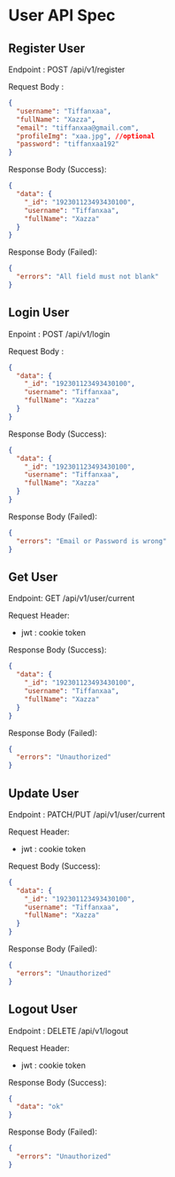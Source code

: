 # User API Spec

## Register User

Endpoint : POST /api/v1/register

Request Body :

```json
{
  "username": "Tiffanxaa",
  "fullName": "Xazza",
  "email": "tiffanxaa@gmail.com",
  "profileImg": "xaa.jpg", //optional
  "password": "tiffanxaa192"
}
```

Response Body (Success):

```json
{
  "data": {
    "_id": "192301123493430100",
    "username": "Tiffanxaa",
    "fullName": "Xazza"
  }
}
```

Response Body (Failed):

```json
{
  "errors": "All field must not blank"
}
```

## Login User

Enpoint : POST /api/v1/login

Request Body :

```json
{
  "data": {
    "_id": "192301123493430100",
    "username": "Tiffanxaa",
    "fullName": "Xazza"
  }
}
```

Response Body (Success):

```json
{
  "data": {
    "_id": "192301123493430100",
    "username": "Tiffanxaa",
    "fullName": "Xazza"
  }
}
```

Response Body (Failed):

```json
{
  "errors": "Email or Password is wrong"
}
```

## Get User

Endpoint: GET /api/v1/user/current

Request Header:

- jwt : cookie token

Response Body (Success):

```json
{
  "data": {
    "_id": "192301123493430100",
    "username": "Tiffanxaa",
    "fullName": "Xazza"
  }
}
```

Response Body (Failed):

```json
{
  "errors": "Unauthorized"
}
```

## Update User

Endpoint : PATCH/PUT /api/v1/user/current

Request Header:

- jwt : cookie token

Request Body (Success):

```json
{
  "data": {
    "_id": "192301123493430100",
    "username": "Tiffanxaa",
    "fullName": "Xazza"
  }
}
```

Response Body (Failed):

```json
{
  "errors": "Unauthorized"
}
```

## Logout User

Endpoint : DELETE /api/v1/logout

Request Header:

- jwt : cookie token

Response Body (Success):

```json
{
  "data": "ok"
}
```

Response Body (Failed):

```json
{
  "errors": "Unauthorized"
}
```
